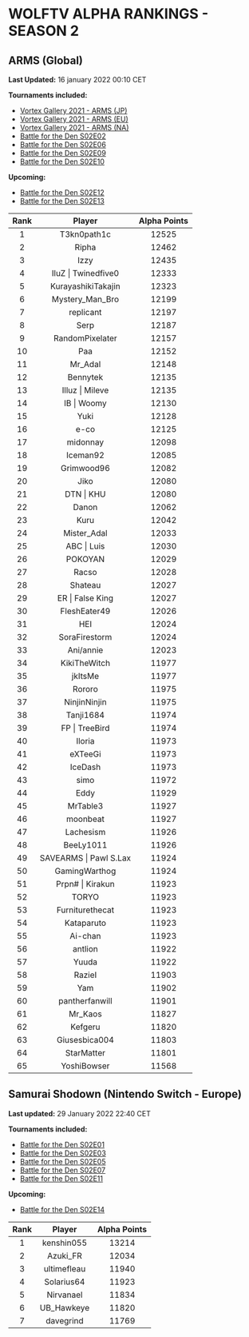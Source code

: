 # WOLFTV ALPHA RANKINGS - SEASON 2

## ARMS (Global)

__Last Updated:__ 16 january 2022 00:10 CET

__Tournaments included:__

- [Vortex Gallery 2021 - ARMS (JP)](https://smash.gg/tournament/vortex-gallery-2021/event/arms-japan/overview)
- [Vortex Gallery 2021 - ARMS (EU)](https://smash.gg/tournament/vortex-gallery-2021/event/arms-eu/overview)
- [Vortex Gallery 2021 - ARMS (NA)](https://smash.gg/tournament/vortex-gallery-2021/event/arms-na/overview)
- [Battle for the Den S02E02](https://challonge.com/BattleDen_S02E02)
- [Battle for the Den S02E06](https://challonge.com/BattleDen_S02E06)
- [Battle for the Den S02E09](https://challonge.com/BattleDen_S02E09)
- [Battle for the Den S02E10](https://challonge.com/BattleDen_S02E10)

__Upcoming:__

- [Battle for the Den S02E12](https://challonge.com/BattleDen_S02E12)
- [Battle for the Den S02E13](https://challonge.com/BattleDen_S02E13)

Rank | Player | Alpha Points
:---: | :----: | :----:
1 | T3kn0path1c | 12525
2 | Ripha | 12462
3 | Izzy | 12435
4 | IluZ \| Twinedfive0 | 12333
5 | KurayashikiTakajin | 12323
6 | Mystery_Man_Bro | 12199
7 | replicant | 12197
8 | Serp | 12187
9 | RandomPixelater | 12157
10 | Paa | 12152
11 | Mr_Adal | 12148
12 | Bennytek | 12135
13 | Illuz \| Mileve | 12135
14 | IB \| Woomy | 12130
15 | Yuki | 12128
16 | e-co | 12125
17 | midonnay | 12098
18 | Iceman92 | 12085
19 | Grimwood96 | 12082
20 | Jiko | 12080
21 | DTN \| KHU | 12080
22 | Danon | 12062
23 | Kuru | 12042
24 | Mister_Adal | 12033
25 | ABC \| Luis | 12030
26 | POKOYAN | 12029
27 | Racso | 12028
28 | Shateau | 12027
29 | ER \| False King | 12027
30 | FleshEater49 | 12026
31 | HEI | 12024
32 | SoraFirestorm | 12024
33 | Ani/annie | 12023
34 | KikiTheWitch | 11977
35 | jkItsMe | 11977
36 | Rororo | 11975
37 | NinjinNinjin | 11975
38 | Tanji1684 | 11974
39 | FP \| TreeBird | 11974
40 | Iloria | 11973
41 | eXTeeGi | 11973
42 | IceDash | 11973
43 | simo | 11972
44 | Eddy | 11929
45 | MrTable3 | 11927
46 | moonbeat | 11927
47 | Lachesism | 11926
48 | BeeLy1011 | 11926
49 | SAVEARMS \| Pawl S.Lax | 11924
50 | GamingWarthog | 11924
51 | Prpn# \| Kirakun | 11923
52 | TORYO | 11923
53 | Furniturethecat | 11923
54 | Kataparuto | 11923
55 | Ai-chan | 11923
56 | antlion | 11922
57 | Yuuda | 11922
58 | RazieI | 11903
59 | Yam | 11902
60 | pantherfanwill | 11901
61 | Mr_Kaos | 11827
62 | Kefgeru | 11820
63 | Giusesbica004 | 11803
64 | StarMatter | 11801
65 | YoshiBowser | 11568

## Samurai Shodown (Nintendo Switch - Europe)

__Last updated:__ 29 January 2022 22:40 CET

__Tournaments included:__

- [Battle for the Den S02E01](https://challonge.com/BattleDen_S02E01)  
- [Battle for the Den S02E03](https://challonge.com/BattleDen_S02E03)  
- [Battle for the Den S02E05](https://challonge.com/BattleDen_S02E05)
- [Battle for the Den S02E07](https://challonge.com/BattleDen_S02E07)
- [Battle for the Den S02E11](https://challonge.com/BattleDen_S02E11)

__Upcoming:__

- [Battle for the Den S02E14](https://challonge.com/BattleDen_S02E14)

Rank | Player | Alpha Points
:---: | :----: | :----:
1 | kenshin055 | 13214
2 | Azuki_FR | 12034
3 | ultimefleau | 11940
4 | Solarius64 | 11923
5 | Nirvanael | 11834
6 | UB_Hawkeye | 11820
7 | davegrind | 11769
